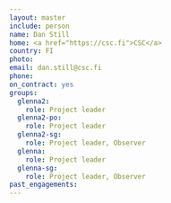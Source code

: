 ```yaml
---
layout: master
include: person
name: Dan Still
home: <a href="https://csc.fi">CSC</a>
country: FI
photo:
email: dan.still@csc.fi
phone:
on_contract: yes
groups:
  glenna2:
    role: Project leader
  glenna2-po:
    role: Project leader
  glenna2-sg:
    role: Project leader, Observer
  glenna:
    role: Project leader
  glenna-sg:
    role: Project leader, Observer
past_engagements:
---
```


